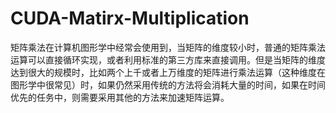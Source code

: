 # CUDA-Matirx-Multiplication

矩阵乘法在计算机图形学中经常会使用到，当矩阵的维度较小时，普通的矩阵乘法运算可以直接循环实现，或者利用标准的第三方库来直接调用。但是当矩阵的维度达到很大的规模时，比如两个上千或者上万维度的矩阵进行乘法运算（这种维度在图形学中很常见）时，如果仍然采用传统的方法将会消耗大量的时间，如果在时间优先的任务中，则需要采用其他的方法来加速矩阵运算。
